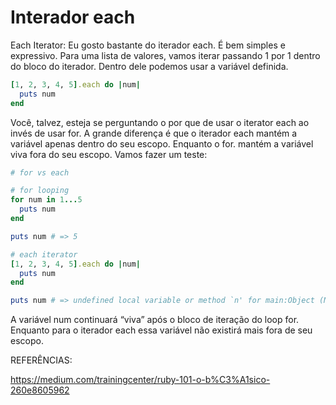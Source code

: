 # Interador each

Each Iterator: Eu gosto bastante do iterador each. É bem simples e expressivo. Para uma lista de valores, vamos iterar passando 1 por 1 dentro do bloco do iterador. Dentro dele podemos usar a variável definida.

```ruby
[1, 2, 3, 4, 5].each do |num|
  puts num
end
```

Você, talvez, esteja se perguntando o por que de usar o iterator each ao invés de usar for. A grande diferença é que o iterador each mantém a variável apenas dentro do seu escopo. Enquanto o for. mantém a variável viva fora do seu escopo. Vamos fazer um teste:

```ruby
# for vs each

# for looping
for num in 1...5
  puts num
end

puts num # => 5

# each iterator
[1, 2, 3, 4, 5].each do |num|
  puts num
end

puts num # => undefined local variable or method `n' for main:Object (NameError)
```

A variável num continuará “viva” após o bloco de iteração do loop for. Enquanto para o iterador each essa variável não existirá mais fora de seu escopo.

REFERÊNCIAS:

https://medium.com/trainingcenter/ruby-101-o-b%C3%A1sico-260e8605962